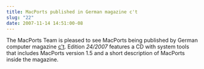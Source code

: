 ```yaml
---
title: MacPorts published in German magazine c't
slug: "22"
date: 2007-11-14 14:51:00-08
---
```


The MacPorts Team is pleased to see MacPorts being published by German computer magazine [c't](http://www.heise.de/ct/). Edition *24/2007* features a CD with system tools that includes MacPorts version 1.5 and a short description of MacPorts inside the magazine.
